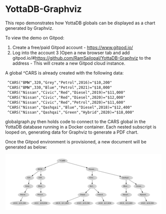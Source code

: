 # YottaDB-Graphviz

This repo demonstrates how YottaDB globals can be displayed as a chart generated by Graphviz.

To view the demo on Gitpod:

1) Create a free/paid Gitpod account - https://www.gitpod.io/
2) Log into the account
3 )Open a new browser tab and add gitpod.io/#https://github.com/RamSailopal/YottaDB-Graphviz to the address - This will create a new Gitpod cloud instance.

A global ^CARS is already created with the following data:

     ^CARS("BMW",320,"Grey","Petrol",2016)="$10,200"
     ^CARS("BMW",330,"Blue","Petrol",2021)="$18,000"
     ^CARS("Nissan","Civic","Red","Diesel",2019)="$11,000"
     ^CARS("Nissan","Civic","Red","Diesel",2020)="$12,000"
     ^CARS("Nissan","Civic","Red","Petrol",2020)="$11,600"
     ^CARS("Nissan","Qashqai","Blue","Diesel",2018)="$12,400"
     ^CARS("Nissan","Qashqai","Green","Hybrid",2020)="$18,000"
     
globalgraph.py then holds code to connect to the CARS global in the YottaDB database running in a Docker container. Each nested subscript is looped on, generating data for Graphviz to generate a PDF chart.

Once the Gitpod environment is provisioned, a new document will be generated as below:

![Alt text](example/global-^CARS_view.pdf?raw=true "pdf example")




